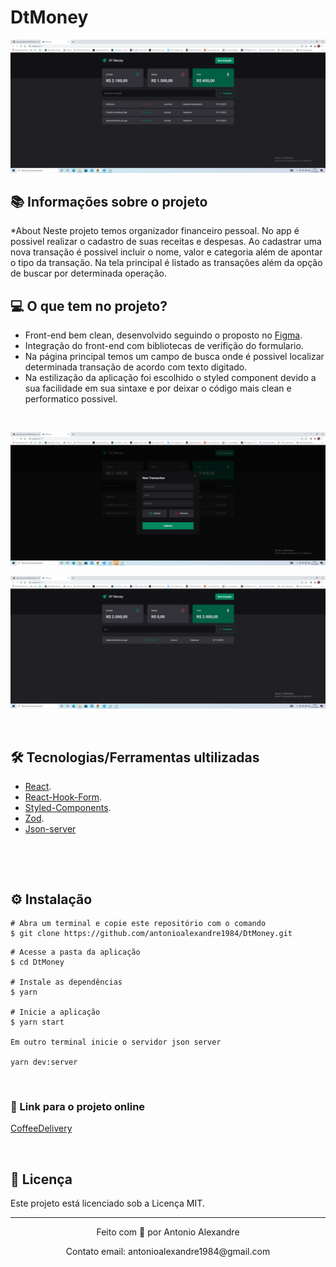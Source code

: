 # DtMoney

![mock1](https://raw.githubusercontent.com/antonioalexandre1984/DtMoney/sprint02/src/assets/appScreens/main.png)

## 📚 Informações sobre o projeto

*About
Neste projeto temos organizador financeiro pessoal. No app é possivel realizar o cadastro de suas receitas e despesas. Ao cadastrar uma nova transação é possivel incluir o nome, valor e categoria além de apontar o tipo da transação. Na tela principal é listado as transações além da opção de buscar por determinada operação.
&nbsp;

## 💻 O que tem no projeto?

* Front-end bem clean, desenvolvido seguindo o proposto no [Figma](https://www.figma.com/file/SBbe318wMuv9aTfusGZJFW/DT-Money-(Community)?node-id=0%3A1&t=FroI06IVxhwSJJNl-0).
* Integração do front-end com bibliotecas de verifição do formulario.
* Na página principal temos um campo de busca onde é possivel localizar determinada transação de acordo com texto digitado.
* Na estilização da aplicação foi escolhido o styled component devido a sua facilidade em sua sintaxe e por deixar o código mais clean e performatico possivel. 

&nbsp;

![mock2](https://github.com/antonioalexandre1984/DtMoney/blob/sprint02/src/assets/appScreens/modal.png)

![mock2](https://github.com/antonioalexandre1984/DtMoney/blob/sprint02/src/assets/appScreens/search.png)


&nbsp;

## 🛠️ Tecnologias/Ferramentas ultilizadas

* [React](https://pt-br.reactjs.org/E).
* [React-Hook-Form](https://react-hook-form.com/).
* [Styled-Components](https://styled-components.com/).
* [Zod](https://www.npmjs.com/package/zod).
* [Json-server](https://www.npmjs.com/package/json-server)

&nbsp;

&nbsp;

## ⚙️ Instalação
```
# Abra um terminal e copie este repositório com o comando
$ git clone https://github.com/antonioalexandre1984/DtMoney.git
```

```
# Acesse a pasta da aplicação
$ cd DtMoney

# Instale as dependências
$ yarn

# Inicie a aplicação
$ yarn start

Em outro terminal inicie o servidor json server

yarn dev:server 

```

&nbsp;

### 🔗 Link para o projeto online


[CoffeeDelivery](https://lscoffee.vercel.app/)

&nbsp;

## 📝 Licença

Este projeto está licenciado sob a Licença MIT.


---

<p align="center">Feito com 💙 por Antonio Alexandre</p>
<p align="center">Contato email: antonioalexandre1984@gmail.com</p>

